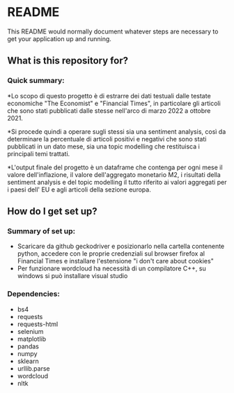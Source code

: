 # README #

This README would normally document whatever steps are necessary to get your application up and running.

## What is this repository for? ##
### Quick summary:

*Lo scopo di questo progetto è di estrarre dei dati testuali dalle testate economiche "The Economist" e "Financial Times",
in particolare gli articoli che sono stati pubblicati dalle stesse nell'arco di marzo 2022 a ottobre 2021.

*Si procede quindi a operare sugli stessi sia una sentiment analysis, così da determinare la percentuale di articoli positivi e negativi
che sono stati pubblicati in un dato mese, sia una topic modelling che restituisca i principali temi trattati.
 
*L'output finale del progetto è un dataframe che contenga per ogni mese il valore dell'inflazione, il valore dell'aggregato monetario
M2, i risultati della sentiment analysis e del topic modelling il tutto riferito ai valori aggregati per i paesi dell' EU
e agli articoli della sezione europa.


## How do I get set up? ###

### Summary of set up:
* Scaricare da github geckodriver e posizionarlo nella cartella contenente python, accedere con le proprie credenziali sul
browser firefox al Financial Times e installare l'estensione "i don't care about cookies"
* Per funzionare wordcloud ha necessità di un compilatore C++, su windows si può installare visual studio
### Dependencies:
* bs4
* requests
* requests-html
* selenium
* matplotlib
* pandas
* numpy
* sklearn
* urllib.parse
* wordcloud
* nltk

